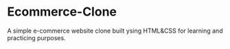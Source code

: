 # Ecommerce-Clone
A simple e-commerce website clone built ysing HTML&CSS for learning and practicing purposes.
